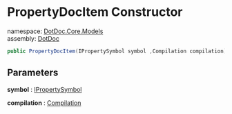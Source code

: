 ﻿# PropertyDocItem Constructor

namespace: [DotDoc\.Core\.Models](../../DotDoc.Core.Models.md)<br />
assembly: [DotDoc](../../../DotDoc.md)



```csharp
public PropertyDocItem(IPropertySymbol symbol ,Compilation compilation);
```

## Parameters

__symbol__ : [IPropertySymbol](https://docs.microsoft.com/dotnet/api/Microsoft.CodeAnalysis.IPropertySymbol)



__compilation__ : [Compilation](https://docs.microsoft.com/dotnet/api/Microsoft.CodeAnalysis.Compilation)



